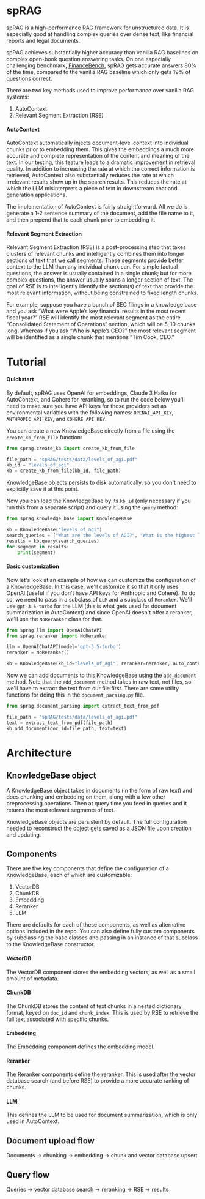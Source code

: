 # spRAG
spRAG is a high-performance RAG framework for unstructured data. It is especially good at handling complex queries over dense text, like financial reports and legal documents.

spRAG achieves substantially higher accuracy than vanilla RAG baselines on complex open-book question answering tasks. On one especially challenging benchmark, [FinanceBench](https://arxiv.org/abs/2311.11944), spRAG gets accurate answers 80% of the time, compared to the vanilla RAG baseline which only gets 19% of questions correct.

There are two key methods used to improve performance over vanilla RAG systems:
1. AutoContext
2. Relevant Segment Extraction (RSE)

#### AutoContext
AutoContext automatically injects document-level context into individual chunks prior to embedding them. This gives the embeddings a much more accurate and complete representation of the content and meaning of the text. In our testing, this feature leads to a dramatic improvement in retrieval quality. In addition to increasing the rate at which the correct information is retrieved, AutoContext also substantially reduces the rate at which irrelevant results show up in the search results. This reduces the rate at which the LLM misinterprets a piece of text in downstream chat and generation applications.

The implementation of AutoContext is fairly straightforward. All we do is generate a 1-2 sentence summary of the document, add the file name to it, and then prepend that to each chunk prior to embedding it.

#### Relevant Segment Extraction
Relevant Segment Extraction (RSE) is a post-processing step that takes clusters of relevant chunks and intelligently combines them into longer sections of text that we call segments. These segments provide better context to the LLM than any individual chunk can. For simple factual questions, the answer is usually contained in a single chunk; but for more complex questions, the answer usually spans a longer section of text. The goal of RSE is to intelligently identify the section(s) of text that provide the most relevant information, without being constrained to fixed length chunks.

For example, suppose you have a bunch of SEC filings in a knowledge base and you ask “What were Apple’s key financial results in the most recent fiscal year?” RSE will identify the most relevant segment as the entire “Consolidated Statement of Operations” section, which will be 5-10 chunks long. Whereas if you ask “Who is Apple’s CEO?” the most relevant segment will be identified as a single chunk that mentions “Tim Cook, CEO.”

# Tutorial
#### Quickstart
By default, spRAG uses OpenAI for embeddings, Claude 3 Haiku for AutoContext, and Cohere for reranking, so to run the code below you'll need to make sure you have API keys for those providers set as environmental variables with the following names: `OPENAI_API_KEY`, `ANTHROPIC_API_KEY`, and `COHERE_API_KEY`.

You can create a new KnowledgeBase directly from a file using the `create_kb_from_file` function:
```python
from sprag.create_kb import create_kb_from_file

file_path = "spRAG/tests/data/levels_of_agi.pdf"
kb_id = "levels_of_agi"
kb = create_kb_from_file(kb_id, file_path)
```
KnowledgeBase objects persists to disk automatically, so you don't need to explicitly save it at this point.

Now you can load the KnowledgeBase by its `kb_id` (only necessary if you run this from a separate script) and query it using the `query` method:
```python
from sprag.knowledge_base import KnowledgeBase

kb = KnowledgeBase("levels_of_agi")
search_queries = ["What are the levels of AGI?", "What is the highest level of AGI?"]
results = kb.query(search_queries)
for segment in results:
    print(segment)
```

#### Basic customization
Now let's look at an example of how we can customize the configuration of a KnowledgeBase. In this case, we'll customize it so that it only uses OpenAI (useful if you don't have API keys for Anthropic and Cohere). To do so, we need to pass in a subclass of `LLM` and a subclass of `Reranker`. We'll use `gpt-3.5-turbo` for the LLM (this is what gets used for document summarization in AutoContext) and since OpenAI doesn't offer a reranker, we'll use the `NoReranker` class for that.
```python
from sprag.llm import OpenAIChatAPI
from sprag.reranker import NoReranker

llm = OpenAIChatAPI(model='gpt-3.5-turbo')
reranker = NoReranker()

kb = KnowledgeBase(kb_id="levels_of_agi", reranker=reranker, auto_context_model=llm)
```

Now we can add documents to this KnowledgeBase using the `add_document` method. Note that the `add_document` method takes in raw text, not files, so we'll have to extract the text from our file first. There are some utility functions for doing this in the `document_parsing.py` file.
```python
from sprag.document_parsing import extract_text_from_pdf

file_path = "spRAG/tests/data/levels_of_agi.pdf"
text = extract_text_from_pdf(file_path)
kb.add_document(doc_id=file_path, text=text)
```

# Architecture

## KnowledgeBase object
A KnowledgeBase object takes in documents (in the form of raw text) and does chunking and embedding on them, along with a few other preprocessing operations. Then at query time you feed in queries and it returns the most relevant segments of text.

KnowledgeBase objects are persistent by default. The full configuration needed to reconstruct the object gets saved as a JSON file upon creation and updating.

## Components
There are five key components that define the configuration of a KnowledgeBase, each of which are customizable:
1. VectorDB
2. ChunkDB
3. Embedding
4. Reranker
5. LLM

There are defaults for each of these components, as well as alternative options included in the repo. You can also define fully custom components by subclassing the base classes and passing in an instance of that subclass to the KnowledgeBase constructor. 

#### VectorDB
The VectorDB component stores the embedding vectors, as well as a small amount of metadata.

#### ChunkDB
The ChunkDB stores the content of text chunks in a nested dictionary format, keyed on `doc_id` and `chunk_index`. This is used by RSE to retrieve the full text associated with specific chunks.

#### Embedding
The Embedding component defines the embedding model.

#### Reranker
The Reranker components define the reranker. This is used after the vector database search (and before RSE) to provide a more accurate ranking of chunks.

#### LLM
This defines the LLM to be used for document summarization, which is only used in AutoContext.

## Document upload flow
Documents -> chunking -> embedding -> chunk and vector database upsert

## Query flow
Queries -> vector database search -> reranking -> RSE -> results
